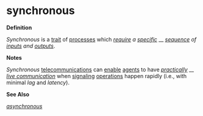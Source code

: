 # synchronous

**Definition**

_Synchronous_ is a [trait](https://github.com/gcassel/Modular-Organization-Terminology/blob/master/terms/trait.md) of [processes](https://github.com/gcassel/Modular-Organization-Terminology/blob/master/terms/process.md) which [_require_](https://github.com/gcassel/Modular-Organization-Terminology/blob/master/terms/requirement.md) _a_ [_specific_](https://github.com/gcassel/Modular-Organization-Terminology/blob/master/terms/specific.md) __ [_sequence_](https://github.com/gcassel/Modular-Organization-Terminology/blob/master/terms/sequence.md) _of_ [_inputs_](https://github.com/gcassel/Modular-Organization-Terminology/blob/master/terms/input.md) _and_ [_outputs_](https://github.com/gcassel/Modular-Organization-Terminology/blob/master/terms/output.md).

**Notes**

_Synchronous_ [telecommunications](https://github.com/gcassel/Modular-Organization-Terminology/blob/master/terms/telecommunicate.md) can [enable](https://github.com/gcassel/Modular-Organization-Terminology/blob/master/terms/enable.md) [agents](https://github.com/gcassel/Modular-Organization-Terminology/blob/master/terms/agent.md) to have [_practically_](https://github.com/gcassel/Modular-Organization-Terminology/blob/master/terms/practice.md) __ [_live communication_](https://github.com/gcassel/Modular-Organization-Terminology/blob/master/terms/live-communication.md) when [signaling](https://github.com/gcassel/Modular-Organization-Terminology/blob/master/terms/signal.md) [operations](https://github.com/gcassel/Modular-Organization-Terminology/blob/master/terms/operate.md) happen rapidly (i.e., with minimal _lag_ and _latency_).

**See Also**

[_asynchronous_](https://github.com/gcassel/Modular-Organization-Terminology/blob/master/terms/asynchronous.md)
